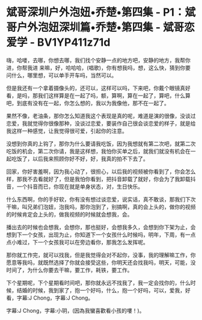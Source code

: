# 斌哥深圳户外泡妞•乔楚•第四集 - P1：斌哥户外泡妞深圳篇•乔楚•第四集 - 斌哥恋爱学 - BV1YP411z71d

嗨，哈喽，去哪，你想去哪，我们找个安静一点的地方吧，安静的地方，我帮你进，你帮我进 来嘛，好，哈哈哈，(唱歌)，你有想我吗，想，这么快，猜到你要问什么，哪里想，可以单手开车吗，当然可以。

但是我还有一个拿着摄像头的，还可以，这样可以吗，下来吧，你戴个眼镜真好看，是吗，那我们这样算是在一起了吗，额，算啊，算在一起了，算吧，什么算吧，到底有没有在一起，你怎么想的，我以为我像他，那不在一起了。

果然不像，老油条，那你怎么知道我这个表现是真的呢，难道是演的很像，没谈过恋爱，我就觉得你很像那种，没谈过恋爱，要装作自己很会谈恋爱的样子，就是给我这样一种感觉，让我觉得很可爱，引起你的注意。

没想到你真的上钩了，那你为什么要请我吃饭，因为我想就有第二次吧，就第二次吃饭的机会，第二次你请，我是这样想，我怕你买单之后，就我们就没有机会在一起吃饭了，以后我来照顾你好不好，好，我真的拍不下去了。

回家，你好害羞啊，因为我心动了，很担心，以后我的视频被你看到了，你会怎么样，那我不去看就好了，但是我怕你看到，把抖音卸载了就好，你会为了我卸载抖音，一个抖音而已，你现在就是单身状态，对，生日快乐。

什么东西啊，你的手好软，你有没有想过谈恋爱，说实话，真不敢谈，那我们下次干嘛，叫兄弟们泡妞，泡我吗，那你泡到了，别搞啊，真的会上头的，做你的视频的时候肯定会上头的，做我视频的时候就会想我，会。

播出去的时候也会想我，会想你，那也挺好，会想我多久，会想到你下架为止，会想到下一个女孩，出现为止，你知道下一个女孩什么时候吗，明年，下周，有一点点小难过，下一个女孩我可以在旁边看你，那我怎么发挥呢。

那你就工作完，就可以找我，但是我觉得会对不起你，没事，我的理解嘛工作，你愿意等我吗，就既然选择了你就会接受这些，你明天还会找我吗，明天，可能，没时间了，为什么你要去干嘛，要工作，耗铁，要工作。

下个星期呢，下个星期看时间吧，那你就永远不找我了，我一定会找你的，什么时候，结婚的时候，我到家了，抱一个好吗，什么，抱一个好吗，可以，爱我，好看，字幕:J Chong，字幕:J Chong。

字幕:J Chong，字幕:小玥，(因為我蠻喜歡看小孩的嘍！)。